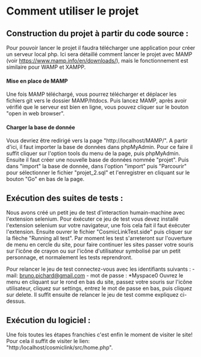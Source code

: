 # Comment utiliser le projet 

## Construction du projet à partir du code source :

Pour pouvoir lancer le projet il faudra télécharger une application pour créer un serveur local php. Ici sera détaillé comment lancer le projet avec MAMP (voir https://www.mamp.info/en/downloads/), mais le fonctionnement est similaire pour WAMP et XAMPP.

#### Mise en place de MAMP

Une fois MAMP téléchargé, vous pourrez télécharger et déplacer les fichiers git vers le dossier MAMP/htdocs.
Puis lancez MAMP, après avoir vérifié que le serveur est bien en ligne, vous pouvez cliquer sur le bouton "open in web browser".

#### Charger la base de donnée

Vous devriez être redirigé vers la page "http://localhost/MAMP/". A partir d'ici, il faut importer la base de données dans phpMyAdmin.
Pour ce faire il suffit cliquer sur l'option tools du menu de la page, puis phpMyAdmin. Ensuite il faut créer une nouvelle base de données nommée "projet". Puis dans "import" la base de donnée, dans l'option "import" puis "Parcourir" pour sélectionner le fichier "projet_2.sql" et l'enregistrer en cliquant sur le bouton "Go" en bas de la page.

## Exécution des suites de tests :

Nous avons créé un petit jeu de test d'interaction humain-machine avec l'extension selenium.
Pour éxécuter ce jeu de test vous devez installé l'extension selenium sur votre navigateur, une fois cela fait il faut éxécuter l'extension. Ensuite ouvrer le fichier     "CosmicLinkTest.side" puis cliquer sur la flèche "Running all test". 
Par moment les test s'arreteront sur l'ouverture de menu en cercle du site, pour faire continuer les sites passer votre souris sur l'icône de crayon ou sur l'icône d'utilisateur symbolisé par un petit personnage, et normalement les tests reprendront. 

Pour relancer le jeu de test connectez-vous avec les identifiants suivants :
        - mail: bruno.pichard@gmail.com
        - mot de passe : *Myspace0
Ouvrez le menu en cliquant sur le rond en bas du site, passez votre souris sur l'icône utilisateur, cliquez sur settings, entrez le mot de passe en bas, puis cliquez sur delete.
Il suffit ensuite de relancer le jeu de test comme expliquez ci-dessus.


## Exécution du logiciel :

Une fois toutes les étapes franchies c'est enfin le moment de visiter le site! Pour cela il suffit de visiter le lien: "http:/localhost/cosmiclink/src/home.php". 
